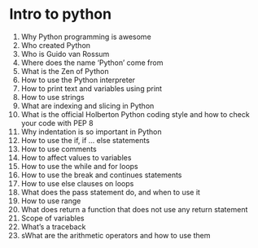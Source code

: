 # Intro to python

1. Why Python programming is awesome
2. Who created Python
3. Who is Guido van Rossum
4. Where does the name ‘Python’ come from
5. What is the Zen of Python
6. How to use the Python interpreter
7. How to print text and variables using print
8. How to use strings
9. What are indexing and slicing in Python
10. What is the official Holberton Python coding style and how to check your code with PEP 8
11. Why indentation is so important in Python
12. How to use the if, if ... else statements
13. How to use comments
14. How to affect values to variables
15. How to use the while and for loops
16. How to use the break and continues statements
17. How to use else clauses on loops
18. What does the pass statement do, and when to use it
19. How to use range
20. What does return a function that does not use any return statement
21. Scope of variables
22. What’s a traceback
23. sWhat are the arithmetic operators and how to use them
